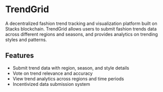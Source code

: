 # TrendGrid

A decentralized fashion trend tracking and visualization platform built on Stacks blockchain. TrendGrid allows users to submit fashion trends data across different regions and seasons, and provides analytics on trending styles and patterns.

## Features
- Submit trend data with region, season, and style details
- Vote on trend relevance and accuracy
- View trend analytics across regions and time periods
- Incentivized data submission system